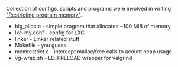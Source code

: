 Collection of configs, scripts and programs were involved in writing
["Restricting program memory"][restrict-memory].

* big_alloc.c - simple program that allocates ~100 MiB of memory
* lxc-my.conf - config for LXC
* linker - Linker related stuff
* Makefile - you guess.
* memrestrict.c - intercept malloc/free calls to acount heap usage
* vg-wrap.sh - LD_PRELOAD wrapper for valgrind


[restrict-memory]: http://avd.reduct.ru/programming/restrict-memory.html
